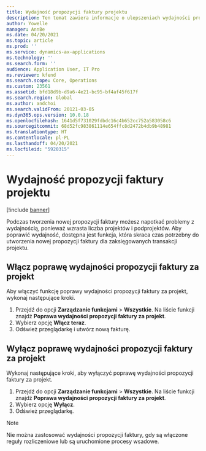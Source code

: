 ```yaml
---
title: Wydajność propozycji faktury projektu
description: Ten temat zawiera informacje o ulepszeniach wydajności propozycji faktur projektu.
author: Yowelle
manager: AnnBe
ms.date: 04/20/2021
ms.topic: article
ms.prod: ''
ms.service: dynamics-ax-applications
ms.technology: ''
ms.search.form: ''
audience: Application User, IT Pro
ms.reviewer: kfend
ms.search.scope: Core, Operations
ms.custom: 23561
ms.assetid: bfd18d9b-d9a6-4e21-bc95-bf4af45f617f
ms.search.region: Global
ms.author: andchoi
ms.search.validFrom: 20121-03-05
ms.dyn365.ops.version: 10.0.18
ms.openlocfilehash: 1641d5f731029fdbdc16c4b652cc752a583058c6
ms.sourcegitcommit: 68d52fc983861114e654ffc8d2472b4db9b48981
ms.translationtype: HT
ms.contentlocale: pl-PL
ms.lasthandoff: 04/20/2021
ms.locfileid: "5920315"
---
```

# <a name="project-invoice-proposal-performance"></a>Wydajność propozycji faktury projektu

[!include [banner](../includes/banner.md)]

Podczas tworzenia nowej propozycji faktury możesz napotkać problemy z wydajnością, ponieważ wzrasta liczba projektów i podprojektów. Aby poprawić wydajność, dostępna jest funkcja, która skraca czas potrzebny do utworzenia nowej propozycji faktury dla zaksięgowanych transakcji projektu.

## <a name="enable-project-invoice-proposal-performance-enhancement"></a>Włącz poprawę wydajności propozycji faktury za projekt
Aby włączyć funkcję poprawy wydajności propozycji faktury za projekt, wykonaj następujące kroki.

1.  Przejdź do opcji **Zarządzanie funkcjami** > **Wszystkie**. Na liście funkcji znajdź **Poprawa wydajności propozycji faktury za projekt**.
2.  Wybierz opcję **Włącz teraz**.
3.  Odśwież przeglądarkę i utwórz nową fakturę.

## <a name="turn-off-project-invoice-proposal-performance-enhancement"></a>Wyłącz poprawę wydajności propozycji faktury za projekt
Wykonaj następujące kroki, aby wyłączyć poprawę wydajności propozycji faktury za projekt.

1.  Przejdź do opcji **Zarządzanie funkcjami** > **Wszystkie**. Na liście funkcji znajdź **Poprawa wydajności propozycji faktury za projekt**.
2.  Wybierz opcję **Wyłącz**.
3.  Odśwież przeglądarkę.

> [!NOTE]
> Nie można zastosować wydajności propozycji faktury, gdy są włączone reguły rozliczeniowe lub są uruchomione procesy wsadowe.
